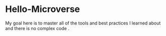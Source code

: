 # Hello-Microverse
 My goal here is to master all of the tools and best practices I learned about  and there is no complex code .

